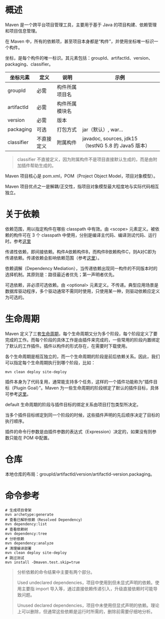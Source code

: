 # 概述

Maven 是一个跨平台项目管理工具，主要用于基于 Java 的项目构建、依赖管理和项目信息管理。

在 Maven 中，所有的依赖项，甚至项目本身都是“构件”，并使用坐标唯一标识一个构件。

坐标，是每个构件的唯一标识。其元素包括：groupId、artifactId、version、packaging、classifier。

| 坐标元素   | 定义       | 说明           | 示例                                                |
| ---------- | ---------- | -------------- | --------------------------------------------------- |
| groupId    | 必需       | 构件所属项目名 |                                                     |
| artifactId | 必需       | 构件所属模块名 |                                                     |
| version    | 必需       | 版本           |                                                     |
| packaging  | 可选       | 打包方式       | jar（默认）, war...                                 |
| classifier | 不直接定义 | 附属构件       | javadoc, sources, jdk15（testNG 5.8 的 Java5 版本） |

> classifier 不直接定义，因为附属构件不是项目直接默认生成的，而是由附加插件帮助生成的。

Maven 项目核心是 pom.xml，POM（Project Object Model，项目对象模型）。

Maven 项目优点之一是解耦/正交性，指项目对象模型最大程度地与实际代码相互独立。

# 关于依赖

依赖范围，用以指定构件在哪些 classpath 中有效。由 \<scope\> 元素定义。被依赖的构件可在 3 个 classpath 中使用，分别是编译主代码、编译测试代码、运行时。参考[这里](工具_Maven参考.md)

传递性依赖，即间接依赖。构件A依赖构件B，而构件B依赖构件C，则A对C即为传递依赖。传递依赖会影响依赖范围（参考[这里](工具_Maven参考.md)）。

依赖调解（Dependency Mediation），当传递依赖出现同一构件的不同版本时的选择机制。其原则是：路径最近者优先；第一声明者优先。

可选依赖，非必须可选依赖。由 \<optional\> 元素定义。不传递。典型应用场景是数据库驱动程序，多个驱动通常不需同时使用，只使用某一种，则驱动依赖应定义为可选的。

# 生命周期

Maven 定义了三套[生命周期](工具_Maven参考.md)，每个生命周期又分为多个阶段，每个阶段定义了要完成的工作。而每个阶段的具体工作是由插件来完成的，一些常用的阶段内置绑定了默认的工作插件。插件以构件的形式存在，在需要时下载使用。

各个生命周期是相互独立的，而一个生命周期的阶段是前后依赖关系。因此，我们可以指定每个生命周期执行到哪个阶段，比如：

```maven
mvn clean deploy site-deploy
```

插件本身为了代码复用，通常能支持多个任务，这样的一个插件功能称为“插件目标（Plugin Goal）”。Maven 为一些生命周期的阶段绑定了默认的插件目标，具体可参考[这里](工具_Maven参考.md)。

 default 生命周期的阶段与插件目标的绑定关系由项目打包类型所决定。

当多个插件目标绑定到同一个阶段的时候，这些插件声明的先后顺序决定了目标的执行顺序。

插件的命令行参数是由插件参数的表达式（Expression）决定的，如果没有则参数只能在 POM 中配置。

# 仓库

本地仓库的布局：groupId/artifactId/version/artifactId-version.packaging。


# 命令参考

```maven
# 生成项目骨架
mvn archetype:generate
# 查看已解析依赖（Resolved Dependency）
mvn dependency:list
# 查看依赖树
mvn dependency:tree
# 分析依赖
mvn dependency:analyze
# 清理编译部署
mvn clean deploy site-deploy
# 跳过测试
mvn install -Dmaven.test.skip=true
```

> 分析依赖的命令结果中主要有两个部分。
>
> Used undeclared dependencies，项目中使用到但未显式声明的依赖。使用主要指 import 导入等，通过直接依赖传递引入，升级直接依赖时可能导致问题。
>
> Unused declared dependencies，项目中未使用但显式声明的依赖。理论上可以删除，但通常这些依赖是运行时所需的，删除前需要仔细地分析。